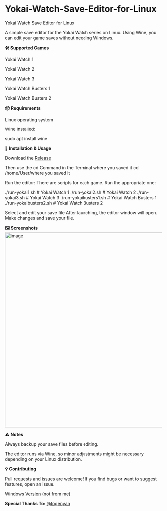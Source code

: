 # Yokai-Watch-Save-Editor-for-Linux


Yokai Watch Save Editor for Linux

A simple save editor for the Yokai Watch series on Linux. Using Wine, you can edit your game saves without needing Windows.

**🛠️ Supported Games**

Yokai Watch 1

Yokai Watch 2

Yokai Watch 3

Yokai Watch Busters 1

Yokai Watch Busters 2

**📦 Requirements**

Linux operating system

Wine installed:

sudo apt install wine

**🚀 Installation & Usage**

Download the [Release](https://github.com/Mimapi13/Yokai-Watch-Save-Editor-for-Linux/releases/tag/Release)

Then use the cd Command in the Terminal where you saved it
cd /home/User/where you saved it


Run the editor:
There are scripts for each game. Run the appropriate one:

./run-yokai1.sh       # Yokai Watch 1
./run-yokai2.sh       # Yokai Watch 2
./run-yokai3.sh       # Yokai Watch 3
./run-yokaibusters1.sh # Yokai Watch Busters 1
./run-yokaibusters2.sh # Yokai Watch Busters 2


Select and edit your save file
After launching, the editor window will open. Make changes and save your file.

**🖼️ Screenshots**
<img width="742" height="627" alt="image" src="https://github.com/user-attachments/assets/8ea019e9-ed4a-4b8d-b925-dcfd0d5a6058" />


**⚠️ Notes**

Always backup your save files before editing.

The editor runs via Wine, so minor adjustments might be necessary depending on your Linux distribution.

**💡 Contributing**

Pull requests and issues are welcome!
If you find bugs or want to suggest features, open an issue.




Windows [Version](https://github.com/3dshackstimemachine/yo-kai-editors/releases) (not from me)



**Special Thanks To:** [@togenyan](https://github.com/togenyan)

